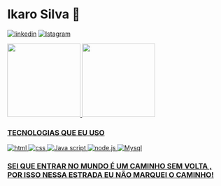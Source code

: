# Ikaro Silva  🐻
[![linkedin](https://img.shields.io/badge/LinkedIn-0077B5?style=for-the-badge&logo=linkedin&logoColor=white)](https://br.linkedin.com/in/ikaro-silva-71071b221)
[![Istagram](https://img.shields.io/badge/Instagram-E4405F?style=for-the-badge&logo=instagram&logoColor=white)](https://www.instagram.com/afroo_zen/)

<div>
  <a href="https://github.com/Ikaro-silva">
  <img height="167em" src="https://github-readme-stats.vercel.app/api?username=Ikaro-silva&show_icons=true&theme=material-palenight&include_all_commits=true&count_private=true"/>
  <img height="167em" src="https://github-readme-stats.vercel.app/api/top-langs/?username=Ikaro-silva&layout=compact&langs_count=7&theme=material-palenight"/>
</div>

### TECNOLOGIAS QUE EU USO 
<div style = display:inline_block> 
    <img aling= "center" alt="html" src ="https://img.shields.io/badge/HTML-239120?style=for-the-badge&logo=html5&logoColor=white"/>
    <img aling= "center" alt="css" src ="https://img.shields.io/badge/CSS-239120?&style=for-the-badge&logo=css3&logoColor=white"/>
    <img aling= "center" alt="Java script" src ="https://img.shields.io/badge/JavaScript-323330?style=for-the-badge&logo=javascript&logoColor=F7DF1E"/>
    <img aling= "center" alt="node.js" src ="https://img.shields.io/badge/Node.js-43853D?style=for-the-badge&logo=node.js&logoColor=white"/>
    <img aling= "center" alt="Mysql" src ="https://img.shields.io/badge/MySQL-00000F?style=for-the-badge&logo=mysql&logoColor=white"/>
</div>

### SEI QUE ENTRAR NO MUNDO É UM CAMINHO SEM VOLTA , POR ISSO NESSA ESTRADA EU NÃO MARQUEI O CAMINHO!

